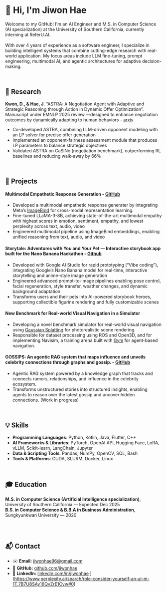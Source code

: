 # 👋 Hi, I'm Jiwon Hae
Welcome to my GitHub! I'm an AI Engineer and M.S. in Computer Science (AI specialization) at the University of Southern California, currently interning at ReferU.AI. <br><br>
With over 4 years of experience as a software engineer, I specialize in building intelligent systems that combine cutting-edge research with real-world application. My focus areas include LLM fine-tuning, prompt engineering, multimodal AI, and agentic architectures for adaptive decision-making.

<br>

## 🧠 Research
**Kwon, D., & Hae, J.** “ASTRA: A Negotiation Agent with Adaptive and Strategic Reasoning through Action in Dynamic Offer Optimization”. Manuscript under EMNLP 2025 review —designed to enhance negotiation outcomes by dynamically adapting to human behaviors - [arxiv](https://arxiv.org/abs/2503.07129)
- Co-developed ASTRA, combining LLM-driven opponent modeling with an LP solver for precise offer generation
- Implemented an opponent-fairness assessment module that produces LP parameters to balance strategic objectives 
- Validated ASTRA on CaSiNo (negotiation benchmark), outperforming RL baselines and reducing walk-away by 66%

<br>

## 🌟 Projects
#### Multimodal Empathetic Response Generation - [GitHub](https://github.com/jiwon-hae/EmpatheticMLLM)
- Developed a multimodal empathetic response generater by integrating Meta’s [ImageBind](https://github.com/facebookresearch/ImageBind) for cross-modal representation learning.
- Fine-tuned LLaMA-3-8B, achieving state-of-the-art multimodal empathy with highest scores in emotion, sentiment, empathy, and lowest perplexity across text, audio, video
- Engineered multimodal pipeline using ImageBind embeddings, enabling unified reasoning from text, audio, and video

#### Storytale: Adventures with You and Your Pet — Interactive storybook app built for the Nano Banana Hackathon - [Github](https://github.com/jiwon-hae/interactive-story-hackathon)
- Developed with Google AI Studio for rapid prototyping (“Vibe coding”), integrating Google’s Nano Banana model for real-time, interactive storytelling and anime-style image generation
- Engineered advanced prompt-to-image pipelines enabling pose control, facial regeneration, style transfer, weather changes, and dynamic background adaptation
- Transforms users and their pets into AI-powered storybook heroes, supporting collectible figurine rendering and fully customizable scenes


#### New Benchmark for Real-world Visual Navigation in a Simulator
- Developing a novel benchmark simulator for real-world visual navigation using [Gaussian Splatting](https://github.com/graphdeco-inria/gaussian-splatting) for photorealistic scene rendering.
- Responsible for dataset processing using ROS and Open3D, and for implementing Navisim, a training arena built with [Gym](https://github.com/openai/gym) for agent-based navigation.

#### GOSSIPS: An agentic RAG system that maps influence and unveils celebrity connections through graphs and gossip. - [GitHub](https://github.com/jiwon-hae/gossips)
- Agentic RAG system powered by a knowledge graph that tracks and connects rumors, relationships, and influence in the celebrity ecosystem.
- Transforms unstructured stories into structured insights, enabling agents to reason over the latest gossip and uncover hidden connections.
(Work in progress)


<br>

## 💡 Skills
- **Programming Languages**: Python, Kotlin, Java, Flutter, C++<br>
- **AI Frameworks & Libraries**: PyTorch, OpenAI API, Hugging Face, LoRA, vLLM, Scikit-learn, LangChain, Jupyter<br>
- **Data & Scripting Tools**: Pandas, NumPy, OpenCV, SQL, Bash<br>
- **Tools & Platforms**: CUDA, SLURM, Docker, Linux<br>

<br>

## 🎓 Education
**M.S. in Computer Science (Artificial Intelligence specialization)**, University of Southern California — Expected Dec 2025 <br>
**B.S. in Computer Science & B.B.A in Business Administration**, Sungkyunkwan University — 2020

<br><br>

## 📬 Contact
- ✉️ **Email:** jiwonhae96@gmail.com
- 🐙 **GitHub:** [github.com/jiwonhae](https://github.com/jiwon-hae)  
- 💼 **LinkedIn:** [linkedin.com/in/jiwonhae](https://www.linkedin.com/in/jiwonhae94/)
](https://www.perplexity.ai/search/role-consider-yourself-an-ai-m-1T.7B7U8SAy16QvZrE1Cvw#0)
